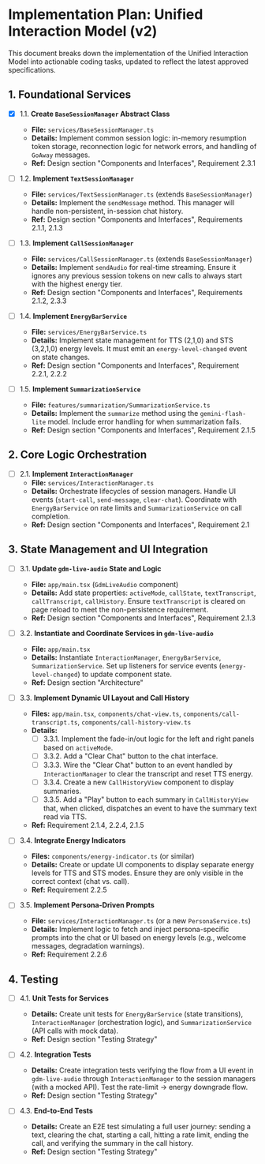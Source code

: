 # Implementation Plan: Unified Interaction Model (v2)

This document breaks down the implementation of the Unified Interaction Model into actionable coding tasks, updated to reflect the latest approved specifications.

## 1. Foundational Services

- [x] 1.1. **Create `BaseSessionManager` Abstract Class**
  - **File:** `services/BaseSessionManager.ts`
  - **Details:** Implement common session logic: in-memory resumption token storage, reconnection logic for network errors, and handling of `GoAway` messages.
  - **Ref:** Design section "Components and Interfaces", Requirement 2.3.1

- [ ] 1.2. **Implement `TextSessionManager`**
  - **File:** `services/TextSessionManager.ts` (extends `BaseSessionManager`)
  - **Details:** Implement the `sendMessage` method. This manager will handle non-persistent, in-session chat history.
  - **Ref:** Design section "Components and Interfaces", Requirements 2.1.1, 2.1.3

- [ ] 1.3. **Implement `CallSessionManager`**
  - **File:** `services/CallSessionManager.ts` (extends `BaseSessionManager`)
  - **Details:** Implement `sendAudio` for real-time streaming. Ensure it ignores any previous session tokens on new calls to always start with the highest energy tier.
  - **Ref:** Design section "Components and Interfaces", Requirements 2.1.2, 2.3.3

- [ ] 1.4. **Implement `EnergyBarService`**
  - **File:** `services/EnergyBarService.ts`
  - **Details:** Implement state management for TTS (2,1,0) and STS (3,2,1,0) energy levels. It must emit an `energy-level-changed` event on state changes.
  - **Ref:** Design section "Components and Interfaces", Requirement 2.2.1, 2.2.2

- [ ] 1.5. **Implement `SummarizationService`**
  - **File:** `features/summarization/SummarizationService.ts`
  - **Details:** Implement the `summarize` method using the `gemini-flash-lite` model. Include error handling for when summarization fails.
  - **Ref:** Design section "Components and Interfaces", Requirement 2.1.5

## 2. Core Logic Orchestration

- [ ] 2.1. **Implement `InteractionManager`**
  - **File:** `services/InteractionManager.ts`
  - **Details:** Orchestrate lifecycles of session managers. Handle UI events (`start-call`, `send-message`, `clear-chat`). Coordinate with `EnergyBarService` on rate limits and `SummarizationService` on call completion.
  - **Ref:** Design section "Components and Interfaces", Requirement 2.1

## 3. State Management and UI Integration

- [ ] 3.1. **Update `gdm-live-audio` State and Logic**
  - **File:** `app/main.tsx` (`GdmLiveAudio` component)
  - **Details:** Add state properties: `activeMode`, `callState`, `textTranscript`, `callTranscript`, `callHistory`. Ensure `textTranscript` is cleared on page reload to meet the non-persistence requirement.
  - **Ref:** Design section "Components and Interfaces", Requirement 2.1.3

- [ ] 3.2. **Instantiate and Coordinate Services in `gdm-live-audio`**
  - **File:** `app/main.tsx`
  - **Details:** Instantiate `InteractionManager`, `EnergyBarService`, `SummarizationService`. Set up listeners for service events (`energy-level-changed`) to update component state.
  - **Ref:** Design section "Architecture"

- [ ] 3.3. **Implement Dynamic UI Layout and Call History**
  - **Files:** `app/main.tsx`, `components/chat-view.ts`, `components/call-transcript.ts`, `components/call-history-view.ts`
  - **Details:**
    - [ ] 3.3.1. Implement the fade-in/out logic for the left and right panels based on `activeMode`.
    - [ ] 3.3.2. Add a "Clear Chat" button to the chat interface.
    - [ ] 3.3.3. Wire the "Clear Chat" button to an event handled by `InteractionManager` to clear the transcript and reset TTS energy.
    - [ ] 3.3.4. Create a new `CallHistoryView` component to display summaries.
    - [ ] 3.3.5. Add a "Play" button to each summary in `CallHistoryView` that, when clicked, dispatches an event to have the summary text read via TTS.
  - **Ref:** Requirement 2.1.4, 2.2.4, 2.1.5

- [ ] 3.4. **Integrate Energy Indicators**
  - **Files:** `components/energy-indicator.ts` (or similar)
  - **Details:** Create or update UI components to display separate energy levels for TTS and STS modes. Ensure they are only visible in the correct context (chat vs. call).
  - **Ref:** Requirement 2.2.5

- [ ] 3.5. **Implement Persona-Driven Prompts**
  - **File:** `services/InteractionManager.ts` (or a new `PersonaService.ts`)
  - **Details:** Implement logic to fetch and inject persona-specific prompts into the chat or UI based on energy levels (e.g., welcome messages, degradation warnings).
  - **Ref:** Requirement 2.2.6

## 4. Testing

- [ ] 4.1. **Unit Tests for Services**
  - **Details:** Create unit tests for `EnergyBarService` (state transitions), `InteractionManager` (orchestration logic), and `SummarizationService` (API calls with mock data).
  - **Ref:** Design section "Testing Strategy"

- [ ] 4.2. **Integration Tests**
  - **Details:** Create integration tests verifying the flow from a UI event in `gdm-live-audio` through `InteractionManager` to the session managers (with a mocked API). Test the rate-limit -> energy downgrade flow.
  - **Ref:** Design section "Testing Strategy"

- [ ] 4.3. **End-to-End Tests**
  - **Details:** Create an E2E test simulating a full user journey: sending a text, clearing the chat, starting a call, hitting a rate limit, ending the call, and verifying the summary in the call history.
  - **Ref:** Design section "Testing Strategy"
